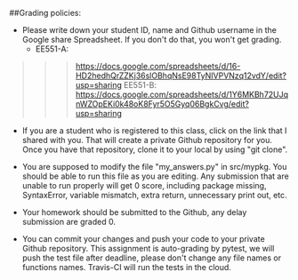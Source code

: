 ##Grading policies:

* Please write down your student ID, name and Github username in the Google share Spreadsheet. If you don't do that, you won't get grading.
  * EE551-A:
>>>https://docs.google.com/spreadsheets/d/16-HD2hedhQrZZKj36slOBhqNsE98TyNIVPVNzq12vdY/edit?usp=sharing 
EE551-B: 
https://docs.google.com/spreadsheets/d/1Y6MKBh72UJqnWZOpEKi0k48oK8Fyr5O5Gyq06BgkCvg/edit?usp=sharing 

* If you are a student who is registered to this class, click on the link that I shared with you. That will create a private Github repository for you. Once you have that repository, clone it to your local by using "git clone". 

* You are supposed to modify the file "my_answers.py" in src/mypkg. You should be able to run this file as you are editing. Any submission that are unable to run properly will get 0 score, including package missing, SyntaxError, variable mismatch, extra return, unnecessary print out, etc.

* Your homework should be submitted to the Github, any delay submission are graded 0.

* You can commit your changes and push your code to your private Github repository. This assignment is auto-grading by pytest, we will push the test file after deadline, please don't change any file names or functions names. Travis-CI will run the tests in the cloud.
